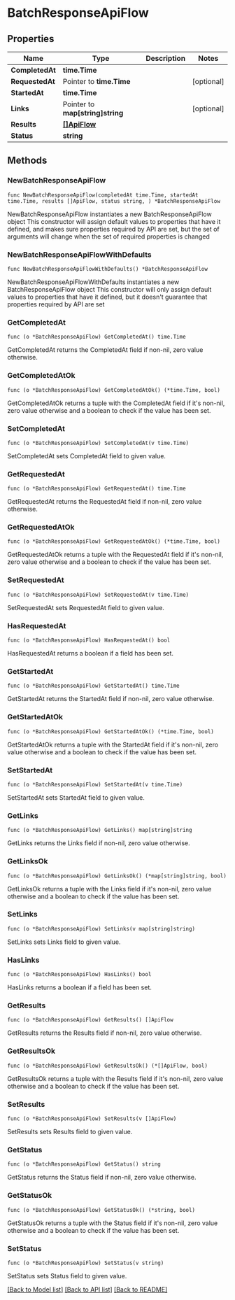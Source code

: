 # BatchResponseApiFlow

## Properties

Name | Type | Description | Notes
------------ | ------------- | ------------- | -------------
**CompletedAt** | **time.Time** |  | 
**RequestedAt** | Pointer to **time.Time** |  | [optional] 
**StartedAt** | **time.Time** |  | 
**Links** | Pointer to **map[string]string** |  | [optional] 
**Results** | [**[]ApiFlow**](ApiFlow.md) |  | 
**Status** | **string** |  | 

## Methods

### NewBatchResponseApiFlow

`func NewBatchResponseApiFlow(completedAt time.Time, startedAt time.Time, results []ApiFlow, status string, ) *BatchResponseApiFlow`

NewBatchResponseApiFlow instantiates a new BatchResponseApiFlow object
This constructor will assign default values to properties that have it defined,
and makes sure properties required by API are set, but the set of arguments
will change when the set of required properties is changed

### NewBatchResponseApiFlowWithDefaults

`func NewBatchResponseApiFlowWithDefaults() *BatchResponseApiFlow`

NewBatchResponseApiFlowWithDefaults instantiates a new BatchResponseApiFlow object
This constructor will only assign default values to properties that have it defined,
but it doesn't guarantee that properties required by API are set

### GetCompletedAt

`func (o *BatchResponseApiFlow) GetCompletedAt() time.Time`

GetCompletedAt returns the CompletedAt field if non-nil, zero value otherwise.

### GetCompletedAtOk

`func (o *BatchResponseApiFlow) GetCompletedAtOk() (*time.Time, bool)`

GetCompletedAtOk returns a tuple with the CompletedAt field if it's non-nil, zero value otherwise
and a boolean to check if the value has been set.

### SetCompletedAt

`func (o *BatchResponseApiFlow) SetCompletedAt(v time.Time)`

SetCompletedAt sets CompletedAt field to given value.


### GetRequestedAt

`func (o *BatchResponseApiFlow) GetRequestedAt() time.Time`

GetRequestedAt returns the RequestedAt field if non-nil, zero value otherwise.

### GetRequestedAtOk

`func (o *BatchResponseApiFlow) GetRequestedAtOk() (*time.Time, bool)`

GetRequestedAtOk returns a tuple with the RequestedAt field if it's non-nil, zero value otherwise
and a boolean to check if the value has been set.

### SetRequestedAt

`func (o *BatchResponseApiFlow) SetRequestedAt(v time.Time)`

SetRequestedAt sets RequestedAt field to given value.

### HasRequestedAt

`func (o *BatchResponseApiFlow) HasRequestedAt() bool`

HasRequestedAt returns a boolean if a field has been set.

### GetStartedAt

`func (o *BatchResponseApiFlow) GetStartedAt() time.Time`

GetStartedAt returns the StartedAt field if non-nil, zero value otherwise.

### GetStartedAtOk

`func (o *BatchResponseApiFlow) GetStartedAtOk() (*time.Time, bool)`

GetStartedAtOk returns a tuple with the StartedAt field if it's non-nil, zero value otherwise
and a boolean to check if the value has been set.

### SetStartedAt

`func (o *BatchResponseApiFlow) SetStartedAt(v time.Time)`

SetStartedAt sets StartedAt field to given value.


### GetLinks

`func (o *BatchResponseApiFlow) GetLinks() map[string]string`

GetLinks returns the Links field if non-nil, zero value otherwise.

### GetLinksOk

`func (o *BatchResponseApiFlow) GetLinksOk() (*map[string]string, bool)`

GetLinksOk returns a tuple with the Links field if it's non-nil, zero value otherwise
and a boolean to check if the value has been set.

### SetLinks

`func (o *BatchResponseApiFlow) SetLinks(v map[string]string)`

SetLinks sets Links field to given value.

### HasLinks

`func (o *BatchResponseApiFlow) HasLinks() bool`

HasLinks returns a boolean if a field has been set.

### GetResults

`func (o *BatchResponseApiFlow) GetResults() []ApiFlow`

GetResults returns the Results field if non-nil, zero value otherwise.

### GetResultsOk

`func (o *BatchResponseApiFlow) GetResultsOk() (*[]ApiFlow, bool)`

GetResultsOk returns a tuple with the Results field if it's non-nil, zero value otherwise
and a boolean to check if the value has been set.

### SetResults

`func (o *BatchResponseApiFlow) SetResults(v []ApiFlow)`

SetResults sets Results field to given value.


### GetStatus

`func (o *BatchResponseApiFlow) GetStatus() string`

GetStatus returns the Status field if non-nil, zero value otherwise.

### GetStatusOk

`func (o *BatchResponseApiFlow) GetStatusOk() (*string, bool)`

GetStatusOk returns a tuple with the Status field if it's non-nil, zero value otherwise
and a boolean to check if the value has been set.

### SetStatus

`func (o *BatchResponseApiFlow) SetStatus(v string)`

SetStatus sets Status field to given value.



[[Back to Model list]](../README.md#documentation-for-models) [[Back to API list]](../README.md#documentation-for-api-endpoints) [[Back to README]](../README.md)


